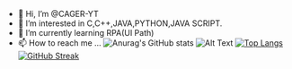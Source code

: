 - 👋 Hi, I’m @CAGER-YT
- 👀 I’m interested in C,C++,JAVA,PYTHON,JAVA SCRIPT.
- 🌱 I’m currently learning RPA(UI Path)
- 📫 How to reach me ...
![Anurag's GitHub stats](https://github-readme-stats.vercel.app/api?username=CAGER-YT&show_icons=true&theme=radical)
![Alt Text](https://media.giphy.com/media/Ju7l5y9osyymQ/giphy.gif)
[![Top Langs](https://github-readme-stats.vercel.app/api/top-langs/?username=CAGER-YT&langs_count=8)](https://github.com/CAGER-YT/github-readme-stats)
[![GitHub Streak](http://github-readme-streak-stats.herokuapp.com?user=CAGER-YT&theme=radical&date_format=M%20j%5B%2C%20Y%5D)](https://git.io/streak-stats)
<!---
CAGER-YT/CAGER-YT is a ✨ special ✨ repository because its `README.md` (this file) appears on your GitHub profile.
You can click the Preview link to take a look at your changes.
--->
